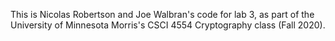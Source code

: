 This is Nicolas Robertson and Joe Walbran's code for lab 3, as part of the University of Minnesota Morris's CSCI 4554 Cryptography class (Fall 2020).
